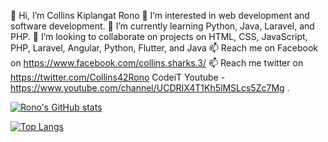 👋 Hi, I’m Collins Kiplangat Rono
👀 I’m interested in web development and software development.
🌱 I’m currently learning Python, Java, Laravel, and PHP.
💞️ I’m looking to collaborate on projects on HTML, CSS, JavaScript, PHP, Laravel, Angular, Python, Flutter, and Java
📫 Reach me on Facebook on https://www.facebook.com/collins.sharks.3/
📫 Reach me twitter on https://twitter.com/Collins42Rono
CodeiT Youtube - https://www.youtube.com/channel/UCDRIX4T1Kh5lMSLcs5Zc7Mg .

[![Rono's GitHub stats](https://github-readme-stats.vercel.app/api?username=rono516)](https://github.com/rono516/github-readme-stats)


[![Top Langs](https://github-readme-stats.vercel.app/api/top-langs/?username=rono516)](https://github.com/rono516/github-readme-stats)


